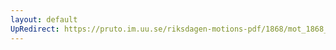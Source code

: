 ```yaml
---
layout: default
UpRedirect: https://pruto.im.uu.se/riksdagen-motions-pdf/1868/mot_1868__ak__95/mot_1868__ak__95-002.pdf
---
```


